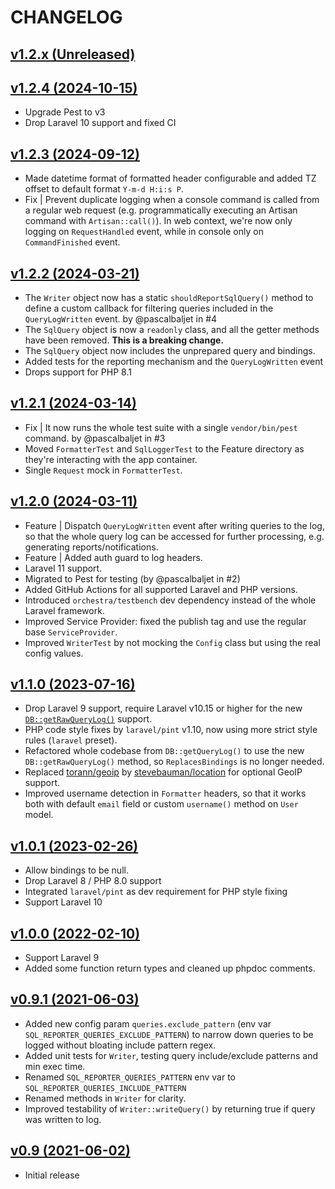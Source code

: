# CHANGELOG

## [v1.2.x (Unreleased)](https://github.com/onlime/laravel-sql-reporter/compare/v1.2.4...main)

## [v1.2.4 (2024-10-15)](https://github.com/onlime/laravel-sql-reporter/compare/v1.2.3...v1.2.4)

- Upgrade Pest to v3
- Drop Laravel 10 support and fixed CI

## [v1.2.3 (2024-09-12)](https://github.com/onlime/laravel-sql-reporter/compare/v1.2.2...v1.2.3)

- Made datetime format of formatted header configurable and added TZ offset to default format `Y-m-d H:i:s P`.
- Fix | Prevent duplicate logging when a console command is called from a regular web request (e.g. programmatically executing an Artisan command with `Artisan::call()`). In web context, we're now only logging on `RequestHandled` event, while in console only on `CommandFinished` event.

## [v1.2.2 (2024-03-21)](https://github.com/onlime/laravel-sql-reporter/compare/v1.2.1...v1.2.2)

- The `Writer` object now has a static `shouldReportSqlQuery()` method to define a custom callback for filtering queries included in the `QueryLogWritten` event. by @pascalbaljet in #4
- The `SqlQuery` object is now a `readonly` class, and all the getter methods have been removed. **This is a breaking change.**
- The `SqlQuery` object now includes the unprepared query and bindings.
- Added tests for the reporting mechanism and the `QueryLogWritten` event
- Drops support for PHP 8.1

## [v1.2.1 (2024-03-14)](https://github.com/onlime/laravel-sql-reporter/compare/v1.2.0...v1.2.1)

- Fix | It now runs the whole test suite with a single `vendor/bin/pest` command. by @pascalbaljet in #3
- Moved `FormatterTest` and `SqlLoggerTest` to the Feature directory as they're interacting with the app container.
- Single `Request` mock in `FormatterTest`.

## [v1.2.0 (2024-03-11)](https://github.com/onlime/laravel-sql-reporter/compare/v1.1.0...v1.2.0)

- Feature | Dispatch `QueryLogWritten` event after writing queries to the log, so that the whole query log can be accessed for further processing, e.g. generating reports/notifications.
- Feature | Added auth guard to log headers.
- Laravel 11 support.
- Migrated to Pest for testing (by @pascalbaljet in #2)
- Added GitHub Actions for all supported Laravel and PHP versions.
- Introduced `orchestra/testbench` dev dependency instead of the whole Laravel framework.
- Improved Service Provider: fixed the publish tag and use the regular base `ServiceProvider`.
- Improved `WriterTest` by not mocking the `Config` class but using the real config values.

## [v1.1.0 (2023-07-16)](https://github.com/onlime/laravel-sql-reporter/compare/v1.0.1...v1.1.0)

- Drop Laravel 9 support, require Laravel v10.15 or higher for the new [`DB::getRawQueryLog()`](https://github.com/laravel/framework/pull/47507) support.
- PHP code style fixes by `laravel/pint` v1.10, now using more strict style rules (`laravel` preset).
- Refactored whole codebase from `DB::getQueryLog()` to use the new `DB::getRawQueryLog()` method, so `ReplacesBindings` is no longer needed.
- Replaced [torann/geoip](https://github.com/Torann/laravel-geoip) by [stevebauman/location](https://github.com/stevebauman/location) for optional GeoIP support.
- Improved username detection in `Formatter` headers, so that it works both with default `email` field or custom `username()` method on `User` model.

## [v1.0.1 (2023-02-26)](https://github.com/onlime/laravel-sql-reporter/compare/v1.0.0...v1.0.1)

- Allow bindings to be null.
- Drop Laravel 8 / PHP 8.0 support
- Integrated `laravel/pint` as dev requirement for PHP style fixing
- Support Laravel 10

## [v1.0.0 (2022-02-10)](https://github.com/onlime/laravel-sql-reporter/releases/tag/compare/v0.9.1...v1.0.0)

- Support Laravel 9
- Added some function return types and cleaned up phpdoc comments.

## [v0.9.1 (2021-06-03)](https://github.com/onlime/laravel-sql-reporter/releases/tag/compare/v0.9...v0.9.1)

- Added new config param `queries.exclude_pattern` (env var `SQL_REPORTER_QUERIES_EXCLUDE_PATTERN`) to narrow down queries to be logged without bloating include pattern regex.
- Added unit tests for `Writer`, testing query include/exclude patterns and min exec time.
- Renamed `SQL_REPORTER_QUERIES_PATTERN` env var to `SQL_REPORTER_QUERIES_INCLUDE_PATTERN`
- Renamed methods in `Writer` for clarity.
- Improved testability of `Writer::writeQuery()` by returning true if query was written to log.

## [v0.9 (2021-06-02)](https://github.com/onlime/laravel-sql-reporter/releases/tag/v0.9)

- Initial release

